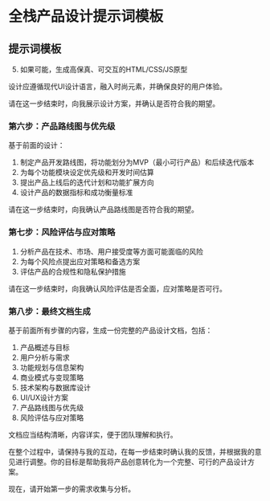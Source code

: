 # 全栈产品设计提示词模板
## 提示词模板
5. 如果可能，生成高保真、可交互的HTML/CSS/JS原型

设计应遵循现代UI设计语言，融入时尚元素，并确保良好的用户体验。

请在这一步结束时，向我展示设计方案，并确认是否符合我的期望。

### 第六步：产品路线图与优先级

基于前面的设计：
1. 制定产品开发路线图，将功能划分为MVP（最小可行产品）和后续迭代版本
2. 为每个功能模块设定优先级和开发时间估算
3. 提出产品上线后的迭代计划和功能扩展方向
4. 设计产品的数据指标和成功衡量标准

请在这一步结束时，向我确认产品路线图是否符合我的期望。

### 第七步：风险评估与应对策略

1. 分析产品在技术、市场、用户接受度等方面可能面临的风险
2. 为每个风险点提出应对策略和备选方案
3. 评估产品的合规性和隐私保护措施

请在这一步结束时，向我确认风险评估是否全面，应对策略是否可行。

### 第八步：最终文档生成

基于前面所有步骤的内容，生成一份完整的产品设计文档，包括：
1. 产品概述与目标
2. 用户分析与需求
3. 功能规划与信息架构
4. 商业模式与变现策略
5. 技术架构与数据库设计
6. UI/UX设计方案
7. 产品路线图与优先级
8. 风险评估与应对策略

文档应当结构清晰，内容详实，便于团队理解和执行。

在整个过程中，请保持与我的互动，在每一步结束时确认我的反馈，并根据我的意见进行调整。你的目标是帮助我将产品创意转化为一个完整、可行的产品设计方案。

现在，请开始第一步的需求收集与分析。
